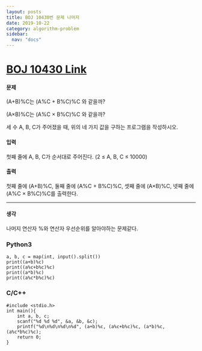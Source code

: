 ```yaml
---
layout: posts
title: BOJ 10430번 문제 나머지
date: 2019-10-22
category: algorithm-problem
sidebar:
  nav: "docs"
---
```

# [BOJ 10430 Link](https://www.acmicpc.net/problem/10430)
#### 문제
(A+B)%C는 (A%C + B%C)%C 와 같을까?

(A×B)%C는 (A%C × B%C)%C 와 같을까?

세 수 A, B, C가 주어졌을 때, 위의 네 가지 값을 구하는 프로그램을 작성하시오.

#### 입력
첫째 줄에 A, B, C가 순서대로 주어진다. (2 ≤ A, B, C ≤ 10000)

#### 출력
첫째 줄에 (A+B)%C, 둘째 줄에 (A%C + B%C)%C, 셋째 줄에 (A×B)%C, 넷째 줄에 (A%C × B%C)%C를 출력한다.
- - -
#### 생각
나머지 연산자 %와 연산자 우선순위를 알아야하는 문제같다.
### Python3
```
a, b, c = map(int, input().split())
print((a+b)%c)
print((a%c+b%c)%c)
print((a*b)%c)
print((a%c*b%c)%c)
```
### C/C++
```
#include <stdio.h>
int main(){
	int a, b, c;
    scanf("%d %d %d", &a, &b, &c);
    printf("%d\n%d\n%d\n%d", (a+b)%c, (a%c+b%c)%c, (a*b)%c, (a%c*b%c)%c);
    return 0;
}
```